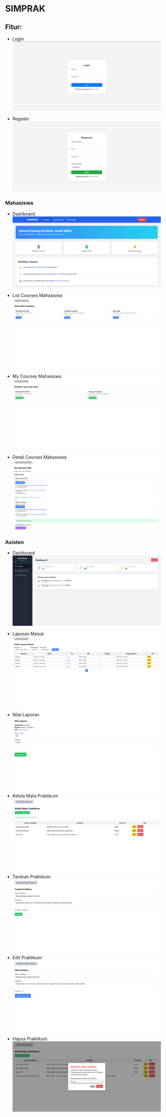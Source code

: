 # SIMPRAK

## Fitur:
- Login
![Login](/readme_images/preview-login.png)

- Register
![Register](/readme_images/preview-register.png)

### Mahasiswa
- Dashboard
![Dashboard](/readme_images/preview-dashboard-mahasiswa.png)

- List Courses Mahasiswa
![List Courses Mahasiswa](/readme_images/preview-list-courses-mahasiswa.png)

- My Courses Mahasiswa
![My Courses Mahasiswa](/readme_images/preview-my-courses-mahasiswa.png)

- Detail Courses Mahasiswa
![Detail Courses Mahasiswa](/readme_images/preview-detail-courses-mahasiswa.png)

### Asisten
- Dashboard
![Dashboard](/readme_images/preview-dashboard-asisten.png)

- Laporan Masuk
![Laporan Masuk](/readme_images/preview-laporan-masuk.png)

- Nilai Laporan
![Nilai Laporan](/readme_images/preview-nilai-laporan.png)

- Kelola Mata Praktikum
![Kelola Mata Praktikum](/readme_images/preview-kelola-mata-praktikum.png)

- Tambah Praktikum
![Tambah Praktikum](/readme_images/preview-tambah-praktikum.png)

- Edit Praktikum
![Edit Praktikum](/readme_images/preview-edit-praktikum.png)

- Hapus Praktikum
![Hapus Praktikum](/readme_images/preview-hapus-praktikum.png)